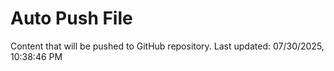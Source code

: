 # Auto Push File

Content that will be pushed to GitHub repository.
Last updated: 07/30/2025, 10:38:46 PM